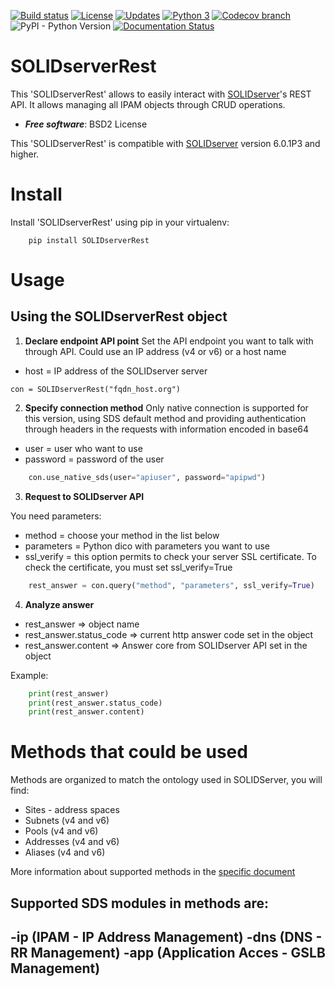 [![Build status](https://travis-ci.com/gregocgt/SOLIDserverRest.svg?branch=master)](https://https://travis-ci.com/gregocgt/SOLIDserverRest)
[![License](https://img.shields.io/badge/License-BSD%202--Clause-blue.svg)](https://opensource.org/licenses/BSD-2-Clause)
[![Updates](https://pyup.io/repos/github/gregocgt/SOLIDserverRest/shield.svg)](https://pyup.io/repos/github/gregocgt/SOLIDserverRest/)
[![Python 3](https://pyup.io/repos/github/gregocgt/SOLIDserverRest/python-3-shield.svg)](https://pyup.io/repos/github/gregocgt/SOLIDserverRest/)
[![Codecov branch](https://codecov.io/gh/gregocgt/SOLIDserverRest/branch/next-version/graph/badge.svg)](https://codecov.io/gh/gregocgt/SOLIDserverRest)
![PyPI - Python Version](https://img.shields.io/pypi/pyversions/SOLIDserverRest.svg)
[![Documentation Status](https://readthedocs.org/projects/solidserverrest/badge/?version=latest)](https://solidserverrest.readthedocs.io/en/latest/?badge=latest)

# SOLIDserverRest

This 'SOLIDserverRest' allows to easily interact with [SOLIDserver](https://www.efficientip.com/products/solidserver/)'s REST API.
It allows managing all IPAM objects through CRUD operations.

* ***Free software***: BSD2 License

This 'SOLIDserverRest' is compatible with [SOLIDserver](https://www.efficientip.com/products/solidserver/) version 6.0.1P3 and higher.

# Install
Install 'SOLIDserverRest' using pip in your virtualenv:

```
	pip install SOLIDserverRest
```

# Usage
## Using the SOLIDserverRest object

1. **Declare endpoint API point**
Set the API endpoint you want to talk with through API. Could use an IP address
(v4 or v6) or a host name
* host = IP address of the SOLIDserver server
```
con = SOLIDserverRest("fqdn_host.org")
```

2. **Specify connection method**
Only native connection is supported for this version, using SDS default method
and providing authentication through headers in the requests with information
encoded in base64

* user = user who want to use
* password = password of the user

```python
	con.use_native_sds(user="apiuser", password="apipwd")
```

3. **Request to SOLIDserver API**

You need parameters:
* method = choose your method in the list below
* parameters = Python dico with parameters you want to use
* ssl_verify = this option permits to check your server SSL certificate.
To check the certificate, you must set ssl_verify=True
```python
	rest_answer = con.query("method", "parameters", ssl_verify=True)
```

4. **Analyze answer**

* rest_answer => object name
* rest_answer.status_code => current http answer code set in the object
* rest_answer.content => Answer core from SOLIDserver API set in the object

Example:
```python
	print(rest_answer)
	print(rest_answer.status_code)
	print(rest_answer.content)
```

# Methods that could be used
Methods are organized to match the ontology used in SOLIDServer, you will find:
* Sites - address spaces
* Subnets (v4 and v6)
* Pools (v4 and v6)
* Addresses (v4 and v6)
* Aliases (v4 and v6)

More information about supported methods in the [specific document](docs/METHODS.md)

## Supported SDS modules in methods are:
-ip (IPAM - IP Address Management)
-dns (DNS - RR Management)
-app (Application Acces - GSLB Management)
- 